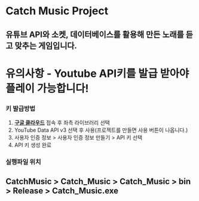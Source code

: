 # __Catch Music Project__
유튜브 API와 소켓, 데이터베이스를 활용해 만든 노래를 듣고 맞추는 게임입니다.
---
# 유의사항 - __Youtube API키를 발급 받아야 플레이 가능합니다!__
### 키 발급방법
1. __[구글 클라우드](https://console.developers.google.com/apis)__ 접속 후 좌측 라이브러리 선택
2. YouTube Data API v3 선택 후 사용(프로젝트를 만들면 사용 버튼이 나옵니다.)
3. 사용자 인증 정보 > 사용자 인증 정보 만들기 > API 키 선택
4. API 키 생성 완료
### 실행파일 위치
CatchMusic > Catch_Music > Catch_Music > bin > Release > Catch_Music.exe
---
